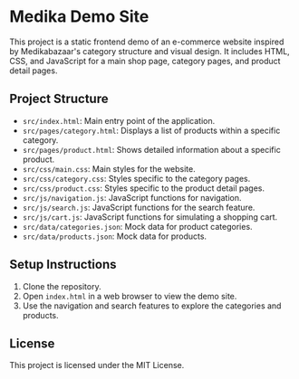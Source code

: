 # Medika Demo Site

This project is a static frontend demo of an e-commerce website inspired by Medikabazaar's category structure and visual design. It includes HTML, CSS, and JavaScript for a main shop page, category pages, and product detail pages.

## Project Structure

- `src/index.html`: Main entry point of the application.
- `src/pages/category.html`: Displays a list of products within a specific category.
- `src/pages/product.html`: Shows detailed information about a specific product.
- `src/css/main.css`: Main styles for the website.
- `src/css/category.css`: Styles specific to the category pages.
- `src/css/product.css`: Styles specific to the product detail pages.
- `src/js/navigation.js`: JavaScript functions for navigation.
- `src/js/search.js`: JavaScript functions for the search feature.
- `src/js/cart.js`: JavaScript functions for simulating a shopping cart.
- `src/data/categories.json`: Mock data for product categories.
- `src/data/products.json`: Mock data for products.

## Setup Instructions

1. Clone the repository.
2. Open `index.html` in a web browser to view the demo site.
3. Use the navigation and search features to explore the categories and products.

## License

This project is licensed under the MIT License.